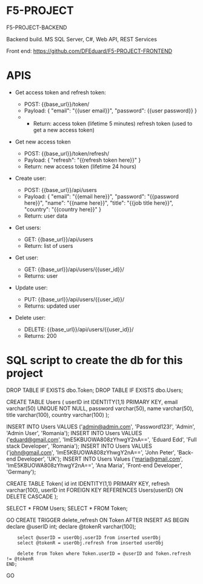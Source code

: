 # F5-PROJECT
F5-PROJECT-BACKEND

Backend build. 
MS SQL Server, C#, Web API, REST Services

Front end: https://github.com/DFEduard/F5-PROJECT-FRONTEND

# APIS
- Get access token and refresh token:
  - POST: {{base_url}}/token/
  - Payload: {
    "email": "{{user email}}",
    "password": {{user password}}
  }
  - - Return: access token (lifetime 5 minutes) refresh token (used to get a new access token)
  
- Get new access token
  - POST: {{base_url}}/token/refresh/
  - Payload: {
    "refresh": "{{refresh token here}}"
  }
  - Return: new access token (lifetime 24 hours)
  
  
- Create user: 
  - POST: {{base_url}}/api/users
  - Payload: {
    "email": "{{email here}}",
    "password": "{{password here}}",
    "name": "{{name here}}",
    "title": "{{job title here}}",
    "country": "{{country here}}"
}
  - Return: user data

- Get users: 
  - GET: {{base_url}}/api/users
  - Return: list of users
  
- Get user: 
  - GET: {{base_url}}/api/users/{{user_id}}/
  - Returns: user
  
- Update user: 
  - PUT: {{base_url}}/api/users/{{user_id}}/
  - Returns: updated user
  
- Delete user: 
  - DELETE: {{base_url}}/api/users/{{user_id}}/
  - Returns: 200
 
# SQL script to create the db for this project 
DROP TABLE IF EXISTS dbo.Token;
DROP TABLE IF EXISTS dbo.Users;

CREATE TABLE Users
(
	userID int IDENTITY(1,1) PRIMARY KEY,
	email varchar(50) UNIQUE NOT NULL,
	password varchar(50),
	name varchar(50),
	title varchar(100),
	country varchar(100)
);

INSERT INTO Users VALUES ('admin@admin.com', 'Password123!', 'Admin', 'Admin User', 'Romania');
INSERT INTO Users VALUES ('eduard@gmail.com', 'ImE5KBUOWA808zYhwgY2nA==', 'Eduard Edd', 'Full stack Developer', 'Romania');
INSERT INTO Users VALUES ('john@gmail.com', 'ImE5KBUOWA808zYhwgY2nA==', 'John Peter', 'Back-end Developer', 'UK');
INSERT INTO Users Values ('maria@gmail.com', 'ImE5KBUOWA808zYhwgY2nA==', 'Ana Maria', 'Front-end Developer', 'Germany');

CREATE TABLE Token(
	id int IDENTITY(1,1) PRIMARY KEY,
	refresh varchar(100),
	userID int FOREIGN KEY REFERENCES Users(userID) ON DELETE CASCADE
);

SELECT * FROM Users;
SELECT * FROM Token;

GO
CREATE TRIGGER delete_refresh ON Token
AFTER INSERT
AS
	BEGIN
		declare @userID int;
		declare @tokenR varchar(100);

		select @userID = userObj.userID from inserted userObj
		select @tokenR = userObj.refresh from inserted userObj
		
		delete from Token where Token.userID = @userID and Token.refresh != @tokenR
	END;
GO
